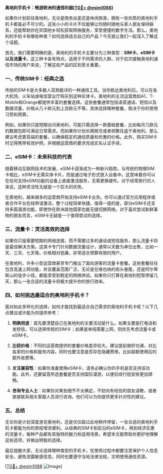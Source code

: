 **奥地利手机卡：畅游欧洲的通信利器[[TG💪+ @esim1088](https://t.me/s/esim1088)]**

如果你计划前往奥地利，无论是商务出差还是休闲旅游，拥有一张优质的奥地利手机卡都是必不可少的。这张小小的卡片不仅能够让你随时随地与家人朋友保持联系，还能帮助你在异国他乡轻松获取网络服务，享受便捷的数字生活。那么，奥地利的手机卡有哪些种类？如何选择适合自己的产品？今天就让我们一起深入了解这个话题。

首先，我们需要明确的是，奥地利的手机卡主要分为三种类型：**SIM卡、eSIM卡以及流量卡**。这三种卡各有特点，适用于不同需求的人群。对于初次接触奥地利通信市场的用户来说，了解这些产品的区别至关重要。

### **一、传统SIM卡：经典之选**

传统的SIM卡是大多数人耳熟能详的一种通信工具。当你抵达奥地利后，可以在各大机场、火车站或电信营业厅购买到这种实体卡。奥地利的主流运营商如A1、T-Mobile和Orange都提供丰富的套餐选择。这些套餐通常包括语音通话、短信以及数据流量，价格从几十欧元到上百欧元不等。具体选择哪种套餐，取决于你的使用习惯和预算。

例如，如果你只是短期访问奥地利，可能只需选择一款基础套餐，比如每月几欧元的数据包即可满足日常需求。而如果你计划长期居住或者频繁往返于奥地利，那么建议考虑更高端的套餐，以确保稳定的通信质量和优惠的价格。此外，购买SIM卡时记得携带有效护照，并根据运营商的要求完成实名认证手续。

### **二、eSIM卡：未来科技的代表**

随着移动互联网技术的发展，eSIM卡逐渐成为一种新兴趋势。与传统的物理SIM卡相比，eSIM卡无需实体卡片，而是通过电子形式嵌入设备中。这意味着你可以在任何支持eSIM功能的设备上直接激活服务，无需更换硬件。对于经常旅行的人来说，这种灵活性无疑是一个巨大的优势。

在奥地利，越来越多的运营商开始支持eSIM卡业务。你可以通过官方应用程序或者合作平台在线申请激活，整个过程简单快捷。值得一提的是，部分eSIM卡还支持多国漫游功能，即使你在欧洲其他国家也能无缝切换网络。对于喜欢尝试新鲜事物的朋友而言，eSIM卡无疑是一个值得尝试的选择。

### **三、流量卡：灵活高效的选择**

如果你只是需要短期的网络连接，而不需要过多的通话或短信服务，那么流量卡将是最佳解决方案。这类卡专门针对数据流量设计，通常以天数为单位出售，比如一天、三天、七天等。价格相对低廉，非常适合预算有限的用户。

在奥地利，许多小型运营商甚至专门推出了面向游客的流量卡套餐。这些套餐往往包含高速上网功能，并且覆盖范围广泛，无论是在维也纳的街头巷尾，还是阿尔卑斯山的徒步小径，都能享受到稳定的网络体验。如果你只打算在奥地利短暂停留几天，那么一张合适的流量卡将极大提升你的旅行效率。

### **四、如何挑选最适合的奥地利手机卡？**

面对如此多样化的选择，如何才能找到最适合自己需求的奥地利手机卡呢？以下几点建议或许能为你提供参考：

1. **明确用途**：首先要清楚自己在奥地利的主要活动是什么。如果主要是打电话和发短信，可以选择传统的SIM卡；如果是单纯需要上网，则优先考虑流量卡或eSIM卡。
   
2. **比较价格**：不同的运营商提供的套餐价格差异较大，建议提前做好功课，对比各家的价格和服务内容。同时也要注意是否存在隐藏费用，比如超额使用后的额外收费等。

3. **关注兼容性**：如果你准备使用eSIM卡，请务必确认你的手机是否支持该功能。此外，还要留意所选套餐是否支持国际漫游，以便后续行程安排更加顺畅。

4. **咨询专业人士**：如果你对某些细节不太确定，不妨向有经验的朋友请教，或者直接联系相关客服人员进行咨询。他们可以为你提供更多针对性的建议。

### **五、总结**

无论你是计划深度游览奥地利，还是仅仅路过此地稍作停留，一张合适的奥地利手机卡都能为你的旅程增添便利。从经典的SIM卡到前沿的eSIM卡，再到经济实惠的流量卡，每种产品都有其独特的魅力和适用场景。希望本文能帮助你更好地理解这些选项，并做出明智的选择。

最后提醒大家，无论选择哪种类型的手机卡，在使用过程中都要注意保护个人信息安全，避免泄露敏感信息。同时也要遵守当地法律法规，文明使用通信资源。

[[TG💪+ @esim1088](https://t.me/s/esim1088) ![Image](https://i.postimg.cc/4NQfJmqS/Snipaste-2025-05-13-00-14-12.png)]